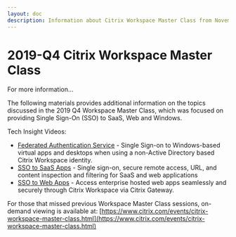```yaml
---
layout: doc
description: Information about Citrix Workspace Master Class from November 2019 (SSO by Dan Feller and Martin Zugec)
---
```


# 2019-Q4 Citrix Workspace Master Class

For more information…

The following materials provides additional information on the topics discussed in the 2019 Q4 Workspace Master Class, which was focused on providing Single Sign-On (SSO) to SaaS, Web and Windows.

Tech Insight Videos:

- [Federated Authentication Service](https://docs.citrix.com/en-us/tech-zone/learn/tech-insights/federated-authentication-service.html) - Single Sign-on to Windows-based virtual apps and desktops when using a non-Active Directory based Citrix Workspace identity.
- [SSO to SaaS Apps](https://docs.citrix.com/en-us/tech-zone/learn/tech-insights/access-control.html) - Single sign-on, secure remote access, URL, and content inspection and filtering for SaaS and web applications
- [SSO to Web Apps](https://docs.citrix.com/en-us/tech-zone/learn/tech-insights/web-apps.html) - Access enterprise hosted web apps seamlessly and securely through Citrix Workspace via Citrix Gateway.

For those that missed previous Workspace Master Class sessions, on-demand viewing is available at: [https://www.citrix.com/events/citrix-workspace-master-class.html](https://www.citrix.com/events/citrix-workspace-master-class.html)